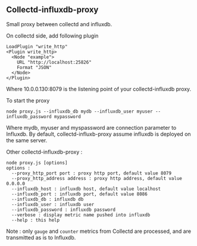 Collectd-influxdb-proxy
---

Small proxy between collectd and influxdb.

On collectd side, add following plugin

    LoadPlugin "write_http"
    <Plugin write_http>
      <Node "example">
        URL "http://localhost:25826"
        Format "JSON"
      </Node>
    </Plugin>

Where 10.0.0.130:8079 is the listening point of your collectd-influxdb proxy.

To start the proxy

    node proxy.js --influxdb_db mydb --influxdb_user myuser --influxdb_password mypassword

Where mydb, myuser and myspassword are connection parameter to Influxdb. By default, collectd-influxb-proxy assume influxdb is deployed on the same server.

Other collectd-influxdb-proxy :

    node proxy.js [options]
    options :
      --proxy_http_port port : proxy http port, default value 8079
      --proxy_http_address address : proxy http address, default value 0.0.0.0
      --influxdb_host : influxdb host, default value localhost
      --influxdb_port : influxdb port, default value 8086
      --influxdb_db : influxdb db
      --influxdb_user : influxdb user
      --influxdb_password : influxdb password
      --verbose : display metric name pushed into influxdb
      --help : this help

Note : only ``gauge`` and ``counter`` metrics from Collectd are processed, and are transmitted as is to Influxdb.